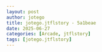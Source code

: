 ```yaml
---
layout: post
author: jotego
title: jotego.jtflstory - 5a1beae
date: 2025-06-27
categories: [Arcade, jtflstory]
tags: [jotego.jtflstory]
---
```


